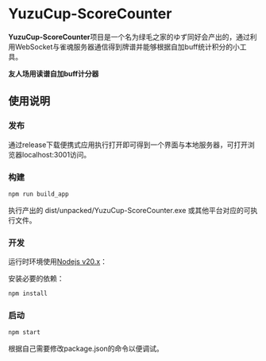 # YuzuCup-ScoreCounter
**YuzuCup-ScoreCounter**项目是一个名为绿毛之家的ゆず同好会产出的，通过利用WebSocket与雀魂服务器通信得到牌谱并能够根据自加buff统计积分的小工具。

**友人场用读谱自加buff计分器**

## 使用说明

### 发布
通过release下载便携式应用执行打开即可得到一个界面与本地服务器，可打开浏览器localhost:3001访问。
### 构建
```bash
npm run build_app
```
执行产出的 dist/unpacked/YuzuCup-ScoreCounter.exe 或其他平台对应的可执行文件。
### 开发

运行时环境使用[Nodejs v20.x](https://nodejs.org/zh-cn)：

安装必要的依赖：
```bash
npm install 
```

### 启动

```bash
npm start 
```
根据自己需要修改package.json的命令以便调试。

